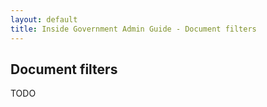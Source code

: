 ```yaml
---
layout: default
title: Inside Government Admin Guide - Document filters
---
```


## Document filters

TODO